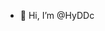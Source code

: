 - 👋 Hi, I’m @HyDDc

<!---
HyDDc/HyDDc is a ✨ special ✨ repository because its `README.md` (this file) appears on your GitHub profile.
You can click the Preview link to take a look at your changes.
--->
